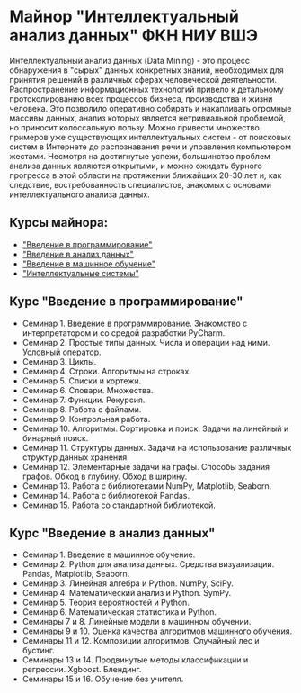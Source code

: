 # Майнор "Интеллектуальный анализ данных" ФКН НИУ ВШЭ

Интеллектуальный анализ данных (Data Mining) - это процесс обнаружения в "сырых" данных конкретных знаний, необходимых для принятия решений в различных сферах человеческой деятельности. Распространение информационных технологий привело к детальному протоколированию всех процессов бизнеса, производства и жизни человека. Это позволило оперативно собирать и накапливать огромные массивы данных, анализ которых является нетривиальной проблемой, но приносит колоссальную пользу. Можно привести множество примеров уже существующих интеллектуальных систем - от поисковых систем в Интернете до распознавания речи и управления компьютером жестами. Несмотря на  достигнутые успехи, большинство проблем анализа данных являются открытыми, и можно ожидать бурного прогресса в этой области на  протяжении ближайших 20-30 лет и, как следствие, востребованность специалистов, знакомых с основами интеллектуального анализа данных.

## Курсы майнора:
- ["Введение в программирование"](https://electives.hse.ru/minor_intel/pre/)
- ["Введение в анализ данных"](https://electives.hse.ru/minor_intel/analysis/)
- ["Введение в машинное обучение"](https://electives.hse.ru/minor_intel/machine/)
- ["Интеллектуальные системы"](https://electives.hse.ru/minor_intel/systems/)

## Курс "Введение в программирование"
- Семинар 1. Введение в программирование. Знакомство c интерпретатором и со средой разработки PyCharm.
- Семинар 2. Простые типы данных. Числа и операции над ними. Условный оператор.
- Семинар 3. Циклы.
- Семинар 4. Строки. Алгоритмы на строках.
- Семинар 5. Списки и кортежи.
- Семинар 6. Словари. Множества.
- Семинар 7. Функции. Рекурсия.
- Семинар 8. Работа с файлами.
- Семинар 9. Контрольная работа.
- Семинар 10. Алгоритмы. Сортировка и поиск. Задачи на линейный и бинарный поиск.
- Семинар 11. Структуры данных. Задачи на использование различных структур данных хранения.
- Семинар 12. Элементарные задачи на графы. Способы задания графов. Обход в глубину. Обход в ширину.
- Семинар 13. Работа с библиотеками NumPy, Matplotlib, Seaborn.
- Семинар 14. Работа с библиотекой Pandas.
- Семинар 15. Работа со стандартной библиотекой.

## Курс "Введение в анализ данных"
- Семинар 1. Введение в машинное обучение.
- Семинар 2. Python для анализа данных. Средства визуализации. Pandas, Matplotlib, Seaborn.
- Семинар 3. Линейная алгебра и Python. NumPy, SciPy.
- Семинар 4. Математический анализ и Python. SymPy.
- Семинар 5. Теория вероятностей и Python.
- Семинар 6. Математическая статистика и Python.
- Семинары 7 и 8. Линейные модели в машинном обучении.
- Семинары 9 и 10. Оценка качества алгоритмов машинного обучения. 
- Семинары 11 и 12. Композиции алгоритмов. Случайный лес и бустинг.
- Семинары 13 и 14. Продвинутые методы классификации и регрессии. Xgboost. Блендинг.
- Семинары 15 и 16. Обучение без учителя.
